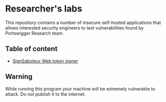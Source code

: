 # Researcher's labs
This repository contains a number of insecure self-hosted applications that allows interested security engineers to test vulnerabilities found by Portswigger Research team. 


## Table of content

- [SignSaboteur Web token signer](/signsaboteur-web-token-signer/)

## Warning
While running this program your machine will be extremely vulnerable to attack. Do not publish it to the internet.